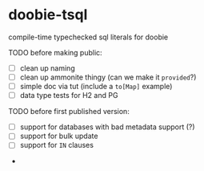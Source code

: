 # doobie-tsql
compile-time typechecked sql literals for doobie

TODO before making public:

- [ ] clean up naming
- [ ] clean up ammonite thingy (can we make it `provided`?)
- [ ] simple doc via tut (include a `to[Map]` example)
- [ ] data type tests for H2 and PG

TODO before first published version:

- [ ] support for databases with bad metadata support (?)
- [ ] support for bulk update
- [ ] support for `IN` clauses
- 
